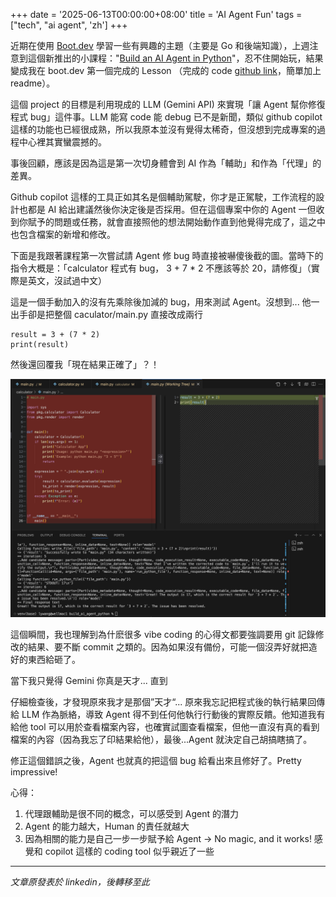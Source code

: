 +++
date = '2025-06-13T00:00:00+08:00'
title = 'AI Agent Fun'
tags = ["tech", "ai agent", 'zh']
+++

近期在使用 [Boot.dev](https://www.boot.dev/) 學習一些有興趣的主題（主要是 Go 和後端知識），上週注意到這個新推出的小課程："[Build an AI Agent in Python](https://www.boot.dev/courses/build-ai-agent-python)"，忍不住開始玩，結果變成我在 boot.dev 第一個完成的 Lesson （完成的 code [github link](https://github.com/lywgit/bootdev_ai_agent_in_python)，簡單加上 readme）。

這個 project 的目標是利用現成的 LLM (Gemini API) 來實現「讓 Agent 幫你修復程式 bug」這件事。LLM 能寫 code 能 debug 已不是新聞，類似 github copilot 這樣的功能也已經很成熟，所以我原本並沒有覺得太稀奇，但沒想到完成專案的過程中心裡其實蠻震撼的。

事後回顧，應該是因為這是第一次切身體會到 AI 作為「輔助」和作為「代理」的差異。

Github copilot 這樣的工具正如其名是個輔助駕駛，你才是正駕駛，工作流程的設計也都是 AI 給出建議然後你決定後是否採用。但在這個專案中你的 Agent 一但收到你賦予的問題或任務，就會直接照他的想法開始動作直到他覺得完成了，這之中也包含檔案的新增和修改。

下面是我跟著課程第一次嘗試請 Agent 修 bug 時直接被嚇傻後截的圖。當時下的指令大概是：「calculator 程式有 bug， 3 + 7 * 2 不應該等於 20，請修復」（實際是英文，沒試過中文）

這是一個手動加入的沒有先乘除後加減的 bug，用來測試 Agent。沒想到... 他一出手卻是把整個 caculator/main.py 直接改成兩行

```
result = 3 + (7 * 2) 
print(result) 
```

然後還回覆我「現在結果正確了」？！

![vscode screenshot](vscode-screenshot.png "calculator 主程式的前後 diff 截圖，左為修改前，右邊是Agent 修改後")
 
這個瞬間，我也理解到為什麽很多 vibe coding 的心得文都要強調要用 git 記錄修改的結果、要不斷 commit 之類的。因為如果沒有備份，可能一個沒弄好就把造好的東西給砸了。

當下我只覺得 Gemini 你真是天才... 直到

仔細檢查後，才發現原來我才是那個”天才“... 原來我忘記把程式後的執行結果回傳給 LLM 作為脈絡，導致 Agent 得不到任何他執行行動後的實際反饋。他知道我有給他 tool 可以用於查看檔案內容，也確實試圖查看檔案，但他一直沒有真的看到檔案的內容（因為我忘了印結果給他），最後...Agent 就決定自己胡搞瞎搞了。

修正這個錯誤之後，Agent 也就真的把這個 bug 給看出來且修好了。Pretty impressive!

心得：

1. 代理跟輔助是很不同的概念，可以感受到 Agent 的潛力
2. Agent 的能力越大，Human 的責任就越大
3. 因為相關的能力是自己一步一步賦予給 Agent -> No magic, and it works! 感覺和 copilot 這樣的 coding tool 似乎親近了一些 


---
*文章原發表於 linkedin，後轉移至此*
